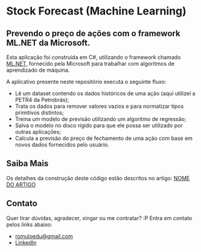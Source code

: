 # Stock Forecast (Machine Learning)
## Prevendo o preço de ações com o framework ML.NET da Microsoft.

Esta aplicação foi construída em C#, utilizando o framework chamado [ML.NET](https://docs.microsoft.com/pt-br/dotnet/machine-learning/), fornecido pela Microsoft para trabalhar com algoritmos de aprendizado de máquina.

A aplicativo presente neste repositório executa o seguinte fluxo:

- Lê um dataset contendo os dados históricos de uma ação (aqui utilizei a PETR4 da Petrobrás);
- Trata os dados para remover valores vazios e para normatizar tipos primitivos distintos;
- Treina um modelo de previsão utilizando um algoritmo de regressão;
- Salva o modelo no disco rígido para que ele possa ser utilizado por outras aplicações;
- Calcula a previsão do preço de fechamento de uma ação com base em novos dados fornecidos pelo usuário.

## Saiba Mais

Os detalhes da construção deste código estão descritos no artigo: [NOME DO ARTIGO](www.google.com.br)

## Contato

Quer tirar dúvidas, agradecer, xingar ou me contratar? :P
Entra em contato pelos links abaixo:

- [romuloedu@gmail.com](mailto:romuloedu@gmail.com)
- [LinkedIn](linkedin.com/in/romuloeduardo)
